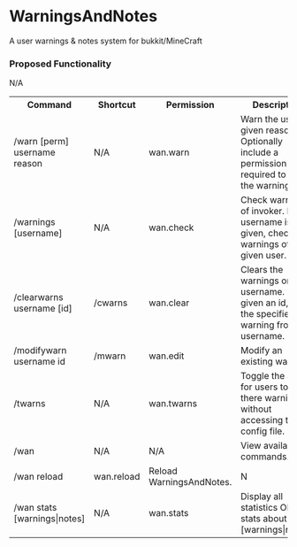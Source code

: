WarningsAndNotes
================

A user warnings &amp; notes system for bukkit/MineCraft

<h3>Proposed Functionality</h3>
<table>
	<tr>
		<th>Command</th><th>Shortcut</th><th>Permission</th><th>Description</th><th>Status</th>
	</tr>
	<tr>
		<td>/warn [perm] username reason</td><td>N/A</td><td>wan.warn</td><td>Warn the user for given reason. Optionally include a permission level required to view the warning.</td><td>N</td>
	</tr>
	<tr>
		<td>/warnings [username]</td><td>N/A</td><td>wan.check</td><td>Check warnings of invoker. If username is given, check warnings of the given user.</td><td>N</td>
	</tr>
	<tr>
		<td>/clearwarns username [id]</td><td>/cwarns</td><td>wan.clear</td><td>Clears the warnings on username. If given an id, clear the specified warning from username.</td><td>N</td>
	</tr>
	<tr>
		<td>/modifywarn username id</td><td>/mwarn</td><td>wan.edit</td><td>Modify an existing warning.</td><td>N</td>
	</tr>
	<tr>
		<td>/twarns</td><td>N/A</td><td>wan.twarns</td><td>Toggle the ability for users to view there warnings without accessing the config file.</td><td>N</td>
	</tr>
	<tr>
		<td>/wan</td><td>N/A</td><td>N/A</td><td>View available commands.</td><td>N</td>
	</tr>
	<tr>
		<td>/wan reload</td>N/A</td><td>wan.reload</td><td>Reload WarningsAndNotes.</td><td>N</td>
	</tr>
	<tr>
		<td>/wan stats [warnings|notes]</td><td>N/A</td><td>wan.stats</td><td>Display all statistics OR just stats about [warnings|notes].</td><td>N</td>
	</tr>
</table>

